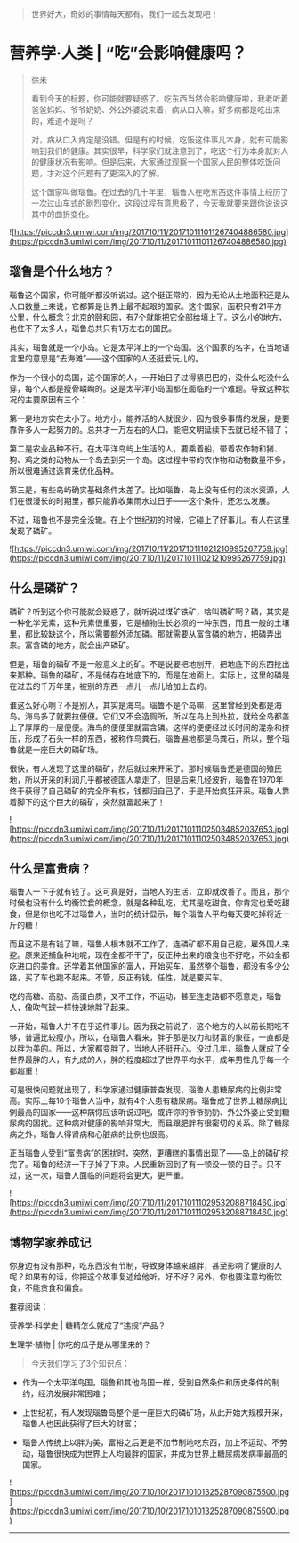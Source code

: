 > 世界好大，奇妙的事情每天都有，我们一起去发现吧！

# 营养学·人类 | “吃”会影响健康吗？

> 徐来
> 
> 看到今天的标题，你可能就要疑惑了。吃东西当然会影响健康啦，我老听着爸爸妈妈、爷爷奶奶、外公外婆说来着，病从口入嘛，好多病都是吃出来的，难道不是吗？
> 
> 对，病从口入肯定是没错。但是有的时候，吃饭这件事儿本身，就有可能影响到我们的健康。其实很早，科学家们就注意到了，吃这个行为本身就对人的健康状况有影响。但是后来，大家通过观察一个国家人民的整体吃饭问题，才对这个问题有了更深入的了解。
> 
> 这个国家叫做瑙鲁。在过去的几十年里，瑙鲁人在吃东西这件事情上经历了一次过山车式的剧烈变化，这段过程有意思极了，今天我就要来跟你说说这其中的曲折变化。    

![https://piccdn3.umiwi.com/img/201710/11/201710111011267404886580.jpg](https://piccdn3.umiwi.com/img/201710/11/201710111011267404886580.jpg)

## 瑙鲁是个什么地方？

瑙鲁这个国家，你可能听都没听说过。这个挺正常的，因为无论从土地面积还是从人口数量上来说，它都算是世界上最不起眼的国家。这个国家，面积只有21平方公里，什么概念？北京的颐和园，有7个就能把它全部给填上了。这么小的地方，也住不了太多人，瑙鲁总共只有1万左右的国民。

其实，瑙鲁就是一个小岛。它是太平洋上的一个岛国。这个国家的名字，在当地语言里的意思是“去海滩”——这个国家的人还挺爱玩儿的。

作为一个很小的岛国，这个国家的人，一开始日子过得紧巴巴的，没什么吃没什么穿，每个人都是瘦骨嶙峋的。这是太平洋小岛国都在面临的一个难题。导致这种状况的主要原因有三个：

第一是地方实在太小了。地方小，能养活的人就很少，因为很多事情的发展，是要靠许多人一起努力的。总共才一万左右的人口，能把文明延续下去就已经不错了；

第二是农业品种不行。在太平洋岛屿上生活的人，要乘着船，带着农作物和猪、狗、鸡之类的动物从一个岛去到另一个岛。这过程中带的农作物和动物数量不多，所以很难通过选育来优化品种。

第三是，有些岛屿确实基础条件太差了。比如瑙鲁，岛上没有任何的淡水资源，人们在很漫长的时期里，都只能靠收集雨水过日子——这个条件，还怎么发展。

不过，瑙鲁也不是完全没辙。在上个世纪初的时候，它碰上了好事儿。有人在这里发现了磷矿。

![https://piccdn3.umiwi.com/img/201710/11/201710111021210995267759.jpg](https://piccdn3.umiwi.com/img/201710/11/201710111021210995267759.jpg)

## 什么是磷矿？

磷矿？听到这个你可能就会疑惑了，就听说过煤矿铁矿，啥叫磷矿啊？磷，其实是一种化学元素，这种元素很重要，它是植物生长必须的一种东西，而且一般的土壤里，都比较缺这个，所以需要额外添加磷。那就需要从富含磷的地方，把磷弄出来。富含磷的地方，就会出产磷矿。

但是，瑙鲁的磷矿不是一般意义上的矿。不是说要把地刨开，把地底下的东西挖出来那种。瑙鲁的磷矿，不是储存在地底下的，而是在地面上。实际上，这里的磷是在过去的千万年里，被别的东西一点儿一点儿给加上去的。

谁这么好心啊？不是别人，其实是海鸟。瑙鲁不是个岛嘛，这里曾经到处都是海鸟。海鸟多了就要拉便便。它们又不会造厕所，所以在岛上到处拉，就给全岛都盖上了厚厚的一层便便。海鸟的便便里就富含磷。这样的便便经过长时间的混杂和挤压，形成了石头一样的东西，被称作鸟粪石。瑙鲁遍地都是鸟粪石，所以，整个瑙鲁就是一座巨大的磷矿场。

很快，有人发现了这里的磷矿，然后就过来开采了。那时候瑙鲁还是德国的殖民地，所以开采的利润几乎都被德国人拿走了。但是后来几经波折，瑙鲁在1970年终于获得了自己磷矿的完全所有权，钱都归自己了，于是开始疯狂开采。瑙鲁人靠着脚下的这个巨大的磷矿，突然就富起来了！

![https://piccdn3.umiwi.com/img/201710/11/201710111025034852037653.jpg](https://piccdn3.umiwi.com/img/201710/11/201710111025034852037653.jpg)

## 什么是富贵病？

瑙鲁人一下子就有钱了。这可真是好，当地人的生活，立即就改善了。而且，那个时候也没有什么均衡饮食的概念，就是各种乱吃，尤其是吃甜食。你肯定也爱吃甜食，但是你也吃不过瑙鲁人，当时的统计显示，每个瑙鲁人平均每天要吃掉将近一斤的糖！

而且这不是有钱了嘛，瑙鲁人根本就不工作了，连磷矿都不用自己挖，雇外国人来挖。原来还捕鱼种地呢，现在全都不干了，反正种出来的粮食也不好吃，不如全都吃进口的美食。还学着其他国家的富人，开始买车，虽然整个瑙鲁，都没有多少公路，买了车也跑不起来。不管，反正有钱，任性，就是要买车。

吃的高糖、高肪、高蛋白质，又不工作，不运动，甚至连走路都不愿意走，瑙鲁人，像吹气球一样快速地胖了起来。

一开始，瑙鲁人并不在乎这件事儿。因为我之前说了，这个地方的人以前长期吃不够，普遍比较瘦小，所以，在瑙鲁人看来，胖子那是权力和财富的象征，一直都是以胖为美的。所以，大家都变胖了，当地人还挺开心。没过几年，瑙鲁人就成了全世界最胖的人，有九成的人，胖的程度超过了世界平均水平，成年男性几乎每一个都超重！

可是很快问题就出现了，科学家通过健康普查发现，瑙鲁人患糖尿病的比例非常高。实际上每10个瑙鲁人当中，就有4个人患有糖尿病。瑙鲁成了世界上糖尿病比例最高的国家——这种病你应该听说过吧，或许你的爷爷奶奶、外公外婆正受到糖尿病的困扰。这种病对健康的影响非常大，而且跟肥胖有很密切的关系。除了糖尿病之外，瑙鲁人得肾病和心脏病的比例也很高。

正当瑙鲁人受到“富贵病”的困扰时，突然，更糟糕的事情出现了——岛上的磷矿挖完了。瑙鲁的经济一下子掉了下来。人民重新回到了有一顿没一顿的日子。只不过，这一次，瑙鲁人面临的问题将会更大，更严重。

![https://piccdn3.umiwi.com/img/201710/11/201710111029532088718460.jpg](https://piccdn3.umiwi.com/img/201710/11/201710111029532088718460.jpg)

## 博物学家养成记

你身边有没有那种，吃东西没有节制，导致身体越来越胖，甚至影响了健康的人呢？如果有的话，你把这个故事复述给他听，好不好？另外，你也要注意均衡饮食，不能贪食和偏食。

推荐阅读：

营养学·科学史 | 糖精怎么就成了“违规”产品？

生理学·植物 | 你吃的瓜子是从哪里来的？

> 今天我们学习了3个知识点：

* 作为一个太平洋岛国，瑙鲁和其他岛国一样，受到自然条件和历史条件的制约，经济发展非常困难；

* 上世纪初，有人发现瑙鲁岛整个是一座巨大的磷矿场，从此开始大规模开采，瑙鲁人也因此获得了巨大的财富；

* 瑙鲁人传统上以胖为美，富裕之后更是不加节制地吃东西，加上不运动、不劳动，瑙鲁很快成为世界上人均最胖的国家，并成为世界上糖尿病发病率最高的国家。    

![https://piccdn3.umiwi.com/img/201710/10/201710101325287090875500.jpg](https://piccdn3.umiwi.com/img/201710/10/201710101325287090875500.jpg)

---
